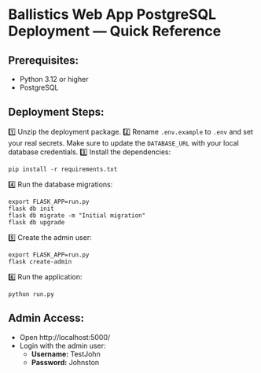 # Ballistics Web App PostgreSQL Deployment — Quick Reference

## Prerequisites:
- Python 3.12 or higher
- PostgreSQL

## Deployment Steps:
1️⃣ Unzip the deployment package.
2️⃣ Rename `.env.example` to `.env` and set your real secrets. Make sure to update the `DATABASE_URL` with your local database credentials.
3️⃣ Install the dependencies:
```
pip install -r requirements.txt
```
4️⃣ Run the database migrations:
```
export FLASK_APP=run.py
flask db init
flask db migrate -m "Initial migration"
flask db upgrade
```
5️⃣ Create the admin user:
```
export FLASK_APP=run.py
flask create-admin
```
6️⃣ Run the application:
```
python run.py
```

## Admin Access:
- Open http://localhost:5000/
- Login with the admin user:
    - **Username:** TestJohn
    - **Password:** Johnston